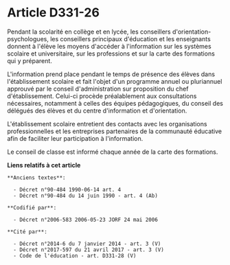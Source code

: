 # Article D331-26

Pendant la scolarité en collège et en lycée, les conseillers d'orientation-psychologues, les conseillers principaux
d'éducation et les enseignants donnent à l'élève les moyens d'accéder à l'information sur les systèmes scolaire et
universitaire, sur les professions et sur la carte des formations qui y préparent.

L'information prend place pendant le temps de présence des élèves dans l'établissement scolaire et fait l'objet d'un
programme annuel ou pluriannuel approuvé par le conseil d'administration sur proposition du chef d'établissement. Celui-ci
procède préalablement aux consultations nécessaires, notamment à celles des équipes pédagogiques, du conseil des délégués des
élèves et du centre d'information et d'orientation.

L'établissement scolaire entretient des contacts avec les organisations professionnelles et les entreprises partenaires de la
communauté éducative afin de faciliter leur participation à l'information.

Le conseil de classe est informé chaque année de la carte des formations.

**Liens relatifs à cet article**

	**Anciens textes**:

	  - Décret n°90-484 1990-06-14 art. 4
	  - Décret n°90-484 du 14 juin 1990 - art. 4 (Ab)

	**Codifié par**:

	  - Décret n°2006-583 2006-05-23 JORF 24 mai 2006

	**Cité par**:

	  - Décret n°2014-6 du 7 janvier 2014 - art. 3 (V)
	  - Décret n°2017-597 du 21 avril 2017 - art. 3 (V)
	  - Code de l'éducation - art. D331-28 (V)
